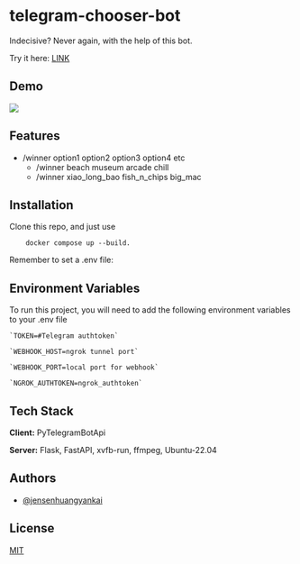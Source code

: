 
# telegram-chooser-bot

Indecisive? Never again, with the help of this bot.

Try it here: [LINK](https://t.me/ReallyIndecisiveBot)

## Demo

![](https://media0.giphy.com/media/v1.Y2lkPTc5MGI3NjExdW00ZDEwNTV6Nnd1dnhkZnNubW8xdjJ4NW9hcnllb3MxdHppd2QxNyZlcD12MV9pbnRlcm5hbF9naWZfYnlfaWQmY3Q9Zw/bv9Mig4A88yoZfXHLH/giphy.gif)
## Features

- /winner option1 option2 option3 option4 etc
    - /winner beach museum arcade chill
    - /winner xiao_long_bao fish_n_chips big_mac

## Installation

Clone this repo, and just use 
```
    docker compose up --build. 
```
Remember to set a .env file:
    



    
## Environment Variables

To run this project, you will need to add the following environment variables to your .env file

    `TOKEN=#Telegram authtoken`

    `WEBHOOK_HOST=ngrok tunnel port`

    `WEBHOOK_PORT=local port for webhook`

    `NGROK_AUTHTOKEN=ngrok_authtoken`
## Tech Stack

**Client:** PyTelegramBotApi

**Server:** Flask, FastAPI, xvfb-run, ffmpeg, Ubuntu-22.04


## Authors

- [@jensenhuangyankai](https://www.github.com/jensenhuangyankai)


## License

[MIT](https://choosealicense.com/licenses/mit/)

